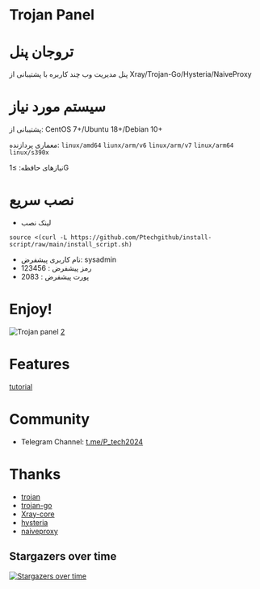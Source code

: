 # Trojan Panel 
# تروجان پنل

پنل مدیریت وب چند کاربره با پشتیبانی از Xray/Trojan-Go/Hysteria/NaiveProxy

# سیستم مورد نیاز

پشتیبانی از: CentOS 7+/Ubuntu 18+/Debian 10+

معماری پردازنده: `linux/amd64` `liunx/arm/v6` `linux/arm/v7` `linux/arm64` `linux/s390x`

نیازهای حافظه: ≥1G

# نصب سریع

- لینک نصب

```
source <(curl -L https://github.com/Ptechgithub/install-script/raw/main/install_script.sh)
```
- نام کاربری پیشفرض: sysadmin
- رمز پیشفرض : 123456
- پورت پیشفرض : 2083
# Enjoy!

![Trojan panel](https://github.com/Ptechgithub/install-script/blob/main/media/1.jpg)
[2](https://github.com/Ptechgithub/install-script/blob/main/media/1.jpg)

# Features

[tutorial](https://trojanpanel.github.io/tutorial/using-tutorials.html)

# Community

- Telegram Channel: [t.me/P_tech2024](https://t.me/P_tech2024)
 
# Thanks

- [trojan](https://github.com/trojan-gfw/trojan)
- [trojan-go](https://github.com/p4gefau1t/trojan-go)
- [Xray-core](https://github.com/XTLS/Xray-core)
- [hysteria](https://github.com/HyNetwork/hysteria)
- [naiveproxy](https://github.com/klzgrad/naiveproxy)
## Stargazers over time

[![Stargazers over time](https://starchart.cc/trojanpanel/install-script.svg)](https://github.com/trojanpanel/install-script)
